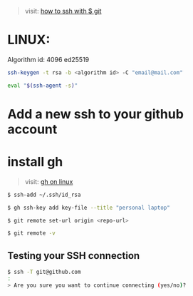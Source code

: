> visit: [how to ssh with $ git](https://docs.github.com/en/github/authenticating-to-github/connecting-to-github-with-ssh/generating-a-new-ssh-key-and-adding-it-to-the-ssh-agent)

# LINUX:

Algorithm id:
4096
ed25519

```bash
ssh-keygen -t rsa -b <algorithm id> -C "email@mail.com"
```


```bash
eval "$(ssh-agent -s)"
```

# Add a new ssh to your github account

# install gh
>visit: [gh on linux](https://github.com/cli/cli/blob/trunk/docs/install_linux.md)
```bash
$ ssh-add ~/.ssh/id_rsa
```

```bash
$ gh ssh-key add key-file --title "personal laptop"
```

```bash
$ git remote set-url origin <repo-url>
```

```bash
$ git remote -v
```

## Testing your SSH connection


```bash
$ ssh -T git@github.com
:
> Are you sure you want to continue connecting (yes/no)?
```